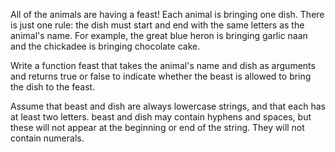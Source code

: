 All of the animals are having a feast! Each animal is bringing one dish. 
There is just one rule: the dish must start and end with the same letters as the animal's name. 
For example, the great blue heron is bringing garlic naan and the chickadee is bringing chocolate cake.

Write a function feast that takes the animal's name and dish as arguments and returns true or false to 
indicate whether the beast is allowed to bring the dish to the feast.

Assume that beast and dish are always lowercase strings, 
and that each has at least two letters. beast and dish may contain hyphens and spaces, 
but these will not appear at the beginning or end of the string. They will not contain numerals.
